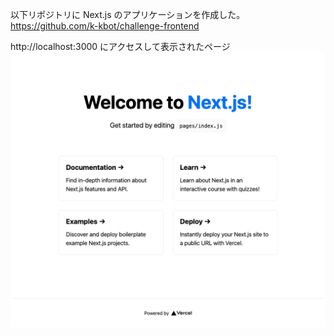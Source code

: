 以下リポジトリに Next.js のアプリケーションを作成した。
https://github.com/k-kbot/challenge-frontend

http://localhost:3000 にアクセスして表示されたページ
![](./images/localhost_3000.png)
